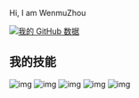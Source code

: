 Hi, I am WenmuZhou

[![我的 GitHub 数据](https://github-readme-stats.vercel.app/api?username=WenmuZhou)]()

## 我的技能

![img](https://img.shields.io/badge/python-high-brightgreen) ![img](https://img.shields.io/badge/cpp-mid-yellowgreen) ![img](https://img.shields.io/badge/cpp-mid-yellowgreen) 
![img](https://img.shields.io/badge/Pytorch-mid-orange) ![img](https://img.shields.io/badge/PaddlePaddle-high-blue) 

